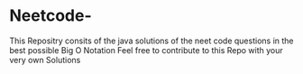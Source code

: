    # Neetcode-
This Repositry consits of the java solutions of the neet code questions in the best possible Big O Notation 
Feel free to contribute to this Repo with your very own Solutions      
 
  

  
